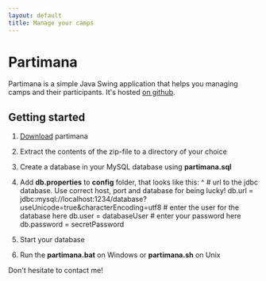 ```yaml
---
layout: default
title: Manage your camps
---
```


# Partimana

Partimana is a simple Java Swing application that helps you managing camps and their participants. It's hosted [on github](https://github.com/croesch/partimana).

## Getting started

1. [Download](downloads.html) partimana
1. Extract the contents of the zip-file to a directory of your choice
1. Create a database in your MySQL database using __partimana.sql__
1. Add __db.properties__ to __config__ folder, that looks like this:
^
       # url to the jdbc database. Use correct host, port and database for being lucky!
       db.url      = jdbc:mysql://localhost:1234/database?useUnicode=true&characterEncoding=utf8
       # enter the user for the database here
       db.user     = databaseUser
       # enter your password here
       db.password = secretPassword

1. Start your database
1. Run the __partimana.bat__ on Windows or __partimana.sh__ on Unix

Don't hesitate to contact me!
